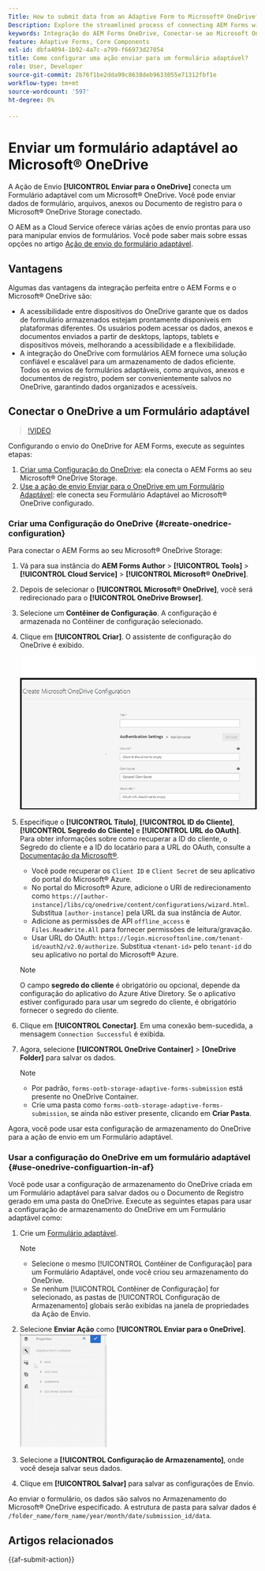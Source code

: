 ```yaml
---
Title: How to submit data from an Adaptive Form to Microsoft® OneDrive?
Description: Explore the streamlined process of connecting AEM Forms with Microsoft® OneDrive using the Submit to OneDrive Submit Action. Learn the step-by-step guide to configure OneDrive and set up submission actions for efficient data storage and retrieval
keywords: Integração do AEM Forms OneDrive, Conectar-se ao Microsoft OneDrive, Configuração do OneDrive com formulários AEM
feature: Adaptive Forms, Core Components
exl-id: dbfa4094-1b92-4a7c-a799-f66973d27054
title: Como configurar uma ação enviar para um formulário adaptável?
role: User, Developer
source-git-commit: 2b76f1be2dda99c8638deb9633055e71312fbf1e
workflow-type: tm+mt
source-wordcount: '597'
ht-degree: 0%

---
```


# Enviar um formulário adaptável ao Microsoft® OneDrive

A Ação de Envio **[!UICONTROL Enviar para o OneDrive]** conecta um Formulário adaptável com um Microsoft® OneDrive. Você pode enviar dados de formulário, arquivos, anexos ou Documento de registro para o Microsoft® OneDrive Storage conectado.

O AEM as a Cloud Service oferece várias ações de envio prontas para uso para manipular envios de formulários. Você pode saber mais sobre essas opções no artigo [Ação de envio do formulário adaptável](/help/forms/configure-submit-actions-core-components.md).

## Vantagens

Algumas das vantagens da integração perfeita entre o AEM Forms e o Microsoft® OneDrive são:

* A acessibilidade entre dispositivos do OneDrive garante que os dados de formulário armazenados estejam prontamente disponíveis em plataformas diferentes. Os usuários podem acessar os dados, anexos e documentos enviados a partir de desktops, laptops, tablets e dispositivos móveis, melhorando a acessibilidade e a flexibilidade.
* A integração do OneDrive com formulários AEM fornece uma solução confiável e escalável para um armazenamento de dados eficiente. Todos os envios de formulários adaptáveis, como arquivos, anexos e documentos de registro, podem ser convenientemente salvos no OneDrive, garantindo dados organizados e acessíveis.

## Conectar o OneDrive a um Formulário adaptável

>[!VIDEO](https://video.tv.adobe.com/v/3424864/connect-aem-adaptive-form-to-onedrive/?quality=12&learn=on)

Configurando o envio do OneDrive for AEM Forms, execute as seguintes etapas:

1. [Criar uma Configuração do OneDrive](#create-a-onedrive-configuration-create-onedrive-configuration): ela conecta o AEM Forms ao seu Microsoft® OneDrive Storage.
2. [Use a ação de envio Enviar para o OneDrive em um Formulário Adaptável](#use-onedrive-configuration-in-an-adaptive-form-use-onedrive-configuartion-in-af): ele conecta seu Formulário Adaptável ao Microsoft® OneDrive configurado.

### Criar uma Configuração do OneDrive {#create-onedrice-configuration}

Para conectar o AEM Forms ao seu Microsoft® OneDrive Storage:

1. Vá para sua instância do **AEM Forms Author** > **[!UICONTROL Tools]** > **[!UICONTROL Cloud Service]** > **[!UICONTROL Microsoft® OneDrive]**.
1. Depois de selecionar o **[!UICONTROL Microsoft® OneDrive]**, você será redirecionado para o **[!UICONTROL OneDrive Browser]**.
1. Selecione um **Contêiner de Configuração**. A configuração é armazenada no Contêiner de configuração selecionado.
1. Clique em **[!UICONTROL Criar]**. O assistente de configuração do OneDrive é exibido.

   ![Tela de Configuração do OneDrive](/help/forms/assets/onedrive-configuration.png)

1. Especifique o **[!UICONTROL Título]**, **[!UICONTROL ID do Cliente]**, **[!UICONTROL Segredo do Cliente]** e **[!UICONTROL URL do OAuth]**. Para obter informações sobre como recuperar a ID do cliente, o Segredo do cliente e a ID do locatário para a URL do OAuth, consulte a [Documentação da Microsoft®](https://learn.microsoft.com/en-us/graph/auth-register-app-v2).
   * Você pode recuperar os `Client ID` e `Client Secret` de seu aplicativo do portal do Microsoft® Azure.
   * No portal do Microsoft® Azure, adicione o URI de redirecionamento como `https://[author-instance]/libs/cq/onedrive/content/configurations/wizard.html`. Substitua `[author-instance]` pela URL da sua instância de Autor.
   * Adicione as permissões de API `offline_access` e `Files.ReadWrite.All` para fornecer permissões de leitura/gravação.
   * Usar URL do OAuth: `https://login.microsoftonline.com/tenant-id/oauth2/v2.0/authorize`. Substitua `<tenant-id>` pelo `tenant-id` do seu aplicativo no portal do Microsoft® Azure.

   >[!NOTE]
   >
   > O campo **segredo do cliente** é obrigatório ou opcional, depende da configuração do aplicativo do Azure Ative Diretory. Se o aplicativo estiver configurado para usar um segredo do cliente, é obrigatório fornecer o segredo do cliente.

1. Clique em **[!UICONTROL Conectar]**. Em uma conexão bem-sucedida, a mensagem `Connection Successful` é exibida.

1. Agora, selecione **[!UICONTROL OneDrive Container]** > **[OneDrive Folder]** para salvar os dados.

   >[!NOTE]
   >
   >* Por padrão, `forms-ootb-storage-adaptive-forms-submission` está presente no OneDrive Container.
   > * Crie uma pasta como `forms-ootb-storage-adaptive-forms-submission`, se ainda não estiver presente, clicando em **Criar Pasta**.

Agora, você pode usar esta configuração de armazenamento do OneDrive para a ação de envio em um Formulário adaptável.

### Usar a configuração do OneDrive em um formulário adaptável {#use-onedrive-configuartion-in-af}

Você pode usar a configuração de armazenamento do OneDrive criada em um Formulário adaptável para salvar dados ou o Documento de Registro gerado em uma pasta do OneDrive. Execute as seguintes etapas para usar a configuração de armazenamento do OneDrive em um Formulário adaptável como:
1. Crie um [Formulário adaptável](/help/forms/creating-adaptive-form.md).

   >[!NOTE]
   >
   > * Selecione o mesmo [!UICONTROL Contêiner de Configuração] para um Formulário Adaptável, onde você criou seu armazenamento do OneDrive.
   > * Se nenhum [!UICONTROL Contêiner de Configuração] for selecionado, as pastas de [!UICONTROL Configuração de Armazenamento] globais serão exibidas na janela de propriedades da Ação de Envio.

1. Selecione **Enviar Ação** como **[!UICONTROL Enviar para o OneDrive]**.
   ![GIF do OneDrive](/help/forms/assets/onedrive-video.gif)
1. Selecione a **[!UICONTROL Configuração de Armazenamento]**, onde você deseja salvar seus dados.
1. Clique em **[!UICONTROL Salvar]** para salvar as configurações de Envio.

Ao enviar o formulário, os dados são salvos no Armazenamento do Microsoft® OneDrive especificado.
A estrutura de pasta para salvar dados é `/folder_name/form_name/year/month/date/submission_id/data`.

## Artigos relacionados

{{af-submit-action}}
